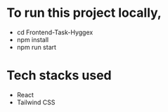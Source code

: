 # To run this project locally,

- cd Frontend-Task-Hyggex
- npm install
- npm run start

# Tech stacks used

- React
- Tailwind CSS
